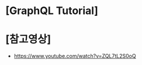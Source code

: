 
[GraphQL Tutorial]
==================

[참고영상]
========
 * https://www.youtube.com/watch?v=ZQL7tL2S0oQ